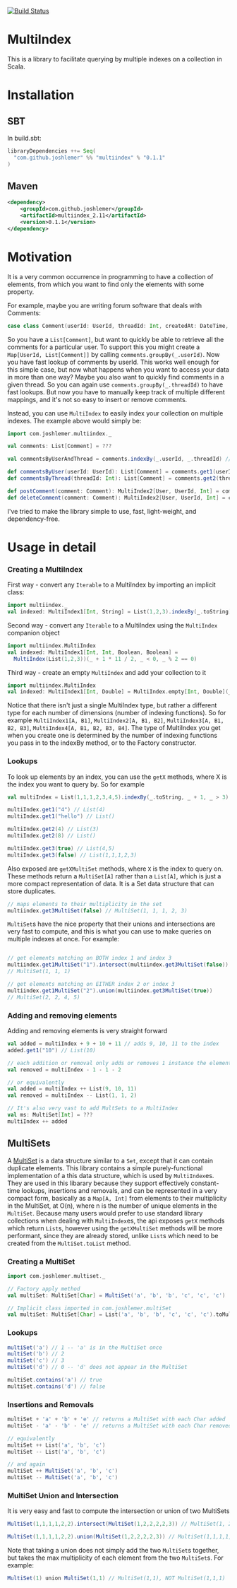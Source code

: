 [![Build Status](https://travis-ci.org/joshlemer/MultiIndex.svg?branch=master)](https://travis-ci.org/joshlemer/MultiIndex)

# MultiIndex

This is a library to facilitate querying by multiple indexes on a collection in Scala. 

# Installation

## SBT

In build.sbt:

```scala
libraryDependencies ++= Seq(
  "com.github.joshlemer" %% "multiindex" % "0.1.1"
)
```

## Maven

```xml
<dependency>
    <groupId>com.github.joshlemer</groupId>
    <artifactId>multiindex_2.11</artifactId>
    <version>0.1.1</version>
</dependency>
```

# Motivation

It is a very common occurrence in programming to have a collection of elements, from which you want to find only the elements with some property. 

For example, maybe you are writing forum software that deals with Comments:
```scala
case class Comment(userId: UserId, threadId: Int, createdAt: DateTime, body: String)
```

So you have a `List[Comment]`, but want to quickly be able to retrieve all the comments for a particular user. To support this you might create a `Map[UserId, List[Comment]]` by calling `comments.groupBy(_.userId)`. Now you have fast lookup of comments by userId. This works well enough for this simple case, but now what happens when you want to access your data in more than one way? Maybe you also want to quickly find comments in a given thread. So you can again use `comments.groupBy(_.threadId)` to have fast lookups. But now you have to manually keep track of multiple different mappings, and it's not so easy to insert or remove comments.

Instead, you can use `MultiIndex` to easily index your collection on multiple indexes. The example above would simply be:

```scala
import com.joshlemer.multiindex._

val comments: List[Comment] = ???

val commentsByUserAndThread = comments.indexBy(_.userId, _.threadId) // MultiIndex2[User, UserId, Int]

def commentsByUser(userId: UserId): List[Comment] = comments.get1(userId)
def commentsByThread(threadId: Int): List[Comment] = comments.get2(threadId)

def postComment(comment: Comment): MultiIndex2[User, UserId, Int] = commentsByUserAndThread + comment
def deleteComment(comment: Comment): MultiIndex2[User, UserId, Int] = commentsByUserAndThread - comment
```

I've tried to make the library simple to use, fast, light-weight, and dependency-free.

# Usage in detail

### Creating a MultiIndex

First way - convert any `Iterable` to a MultiIndex by importing an implicit class:
```scala
import multiindex._
val indexed: MultiIndex1[Int, String] = List(1,2,3).indexBy(_.toString)
```

Second way - convert any `Iterable` to a MultiIndex using the `MultiIndex` companion object
```scala
import multiindex.MultiIndex
val indexed: MultiIndex1[Int, Int, Boolean, Boolean] = 
  MultiIndex(List(1,2,3))(_ + 1 * 11 / 2, _ < 0, _ % 2 == 0)
```

Third way - create an empty `MultiIndex` and add your collection to it
```scala
import multiindex.MultiIndex
val indexed: MultiIndex1[Int, Double] = MultiIndex.empty[Int, Double](_.toDouble) ++ List(1,2,3)
```

Notice that there isn't just a single MultiIndex type, but rather a different type for each number of dimensions (number of indexing functions). So for example `MultiIndex1[A, B1]`, `MultiIndex2[A, B1, B2]`, `MultiIndex3[A, B1, B2, B3]`, `MultiIndex4[A, B1, B2, B3, B4]`. The type of MultiIndex you get when you create one is determined by the number of indexing functions you pass in to the indexBy method, or to the Factory constructor.

### Lookups

To look up elements by an index, you can use the `getX` methods, where X is the index you want to query by. So for example

```scala
val multiIndex = List(1,1,1,2,3,4,5).indexBy(_.toString, _ + 1, _ > 3)

multiIndex.get1("4") // List(4)
multiIndex.get1("hello") // List()

multiIndex.get2(4) // List(3)
multiIndex.get2(8) // List()

multiIndex.get3(true) // List(4,5)
multiIndex.get3(false) // List(1,1,1,2,3)
```

Also exposed are `getXMultiSet` methods, where `X` is the index to query on. These methods return a `MultiSet[A]` rather than a `List[A]`, which is just a more compact representation of data. It is a Set data structure that can store duplicates.

```scala
// maps elements to their multiplicity in the set
multiindex.get3MultiSet(false) // MultiSet(1, 1, 1, 2, 3) 
```

`MultiSet`s have the nice property that their unions and intersections are very fast to compute, and this is what you can use to make queries on multiple indexes at once. For example:

```scala

// get elements matching on BOTH index 1 and index 3
multiindex.get1MultiSet("1").intersect(multiindex.get3MultiSet(false)) 
// MultiSet(1, 1, 1)

// get elements matching on EITHER index 2 or index 3
multiindex.get1MultiSet("2").union(multiindex.get3MultiSet(true)) 
// MultiSet(2, 2, 4, 5)
```

### Adding and removing elements

Adding and removing elements is very straight forward

```scala
val added = multiIndex + 9 + 10 + 11 // adds 9, 10, 11 to the index
added.get1("10") // List(10)

// each addition or removal only adds or removes 1 instance the element from the MultiIndex
val removed = multiIndex - 1 - 1 - 2

// or equivalently
val added = multiIndex ++ List(9, 10, 11)
val removed = multiIndex -- List(1, 1, 2)

// It's also very vast to add MultSets to a MultiIndex
val ms: MultiSet[Int] = ???
multiIndex ++ added
```

## MultiSets

A [MultiSet](https://en.wikipedia.org/wiki/Multiset) is a data structure similar to a `Set`, except that it can contain duplicate elements. This library contains a simple purely-functional implementation of a this data structure, which is used by `MultiIndex`es. 
They are used in this libarary because they support effectively constant-time lookups, insertions and removals, and can be represented in a very compact form, basically as a `Map[A, Int]` from elements to their multiplicity in the MultiSet, at O(n), where n is the number of unique elements in the `MultiSet`.
Because many users would prefer to use standard library collections when dealing with `MultiIndex`es, the api exposes `getX` methods which return `List`s, however using the `getXMultiSet` methods will be more performant, since they are already stored, unlike `List`s which need to be created from the `MultiSet.toList` method.

### Creating a MultiSet

```scala
import com.joshlemer.multiset._

// Factory apply method
val multiSet: MultiSet[Char] = MultiSet('a', 'b', 'b', 'c', 'c', 'c')

// Implicit class imported in com.joshlemer.multiSet
val multiSet: MultiSet[Char] = List('a', 'b', 'b', 'c', 'c', 'c').toMultiSet
```

### Lookups

```scala
multiSet('a') // 1 -- 'a' is in the MultiSet once
multiSet('b') // 2
multiSet('c') // 3
multiSet('d') // 0 -- 'd' does not appear in the MultiSet

multiSet.contains('a') // true
multiSet.contains('d') // false
```

### Insertions and Removals

```scala
multiSet + 'a' + 'b' + 'e' // returns a MultiSet with each Char added
multiSet - 'a' - 'b' - 'e' // returns a MultiSet with each Char removed

// equivalently
multiSet ++ List('a', 'b', 'c')
multiSet -- List('a', 'b', 'c')

// and again
multiSet ++ MultiSet('a', 'b', 'c')
multiSet -- MultiSet('a', 'b', 'c')
```

### MultiSet Union and Intersection

It is very easy and fast to compute the intersection or union of two MultiSets


```scala
MultiSet(1,1,1,1,2,2).intersect(MultiSet(1,2,2,2,2,3)) // MultiSet(1, 2, 2)

MultiSet(1,1,1,1,2,2).union(MultiSet(1,2,2,2,2,3)) // MultiSet(1,1,1,1,2,2,2,2,3)
```

Note that taking a union does not simply add the two `MultiSet`s together, but takes the max multiplicity of each element from the two `MultiSet`s. For example:

```scala
MultiSet(1) union MultiSet(1,1) // MultiSet(1,1), NOT MultiSet(1,1,1)
```




